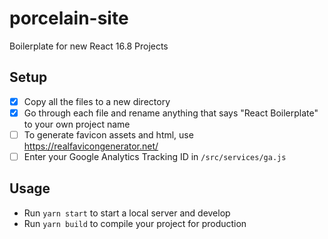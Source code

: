 # porcelain-site
Boilerplate for new React 16.8 Projects

## Setup

- [x] Copy all the files to a new directory
- [x] Go through each file and rename anything that says "React Boilerplate" to your own project name
- [ ] To generate favicon assets and html, use https://realfavicongenerator.net/
- [ ] Enter your Google Analytics Tracking ID in `/src/services/ga.js`

## Usage

- Run `yarn start` to start a local server and develop
- Run `yarn build` to compile your project for production
